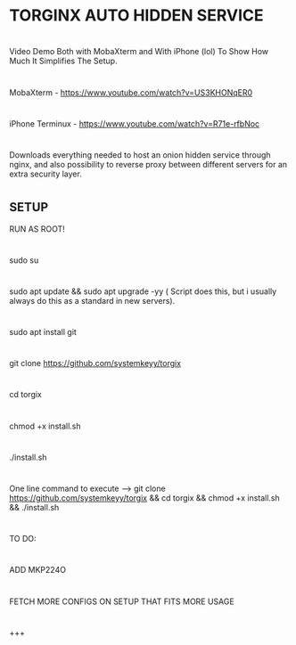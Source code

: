# TORGINX AUTO HIDDEN SERVICE
#
Video Demo Both with MobaXterm and With iPhone (lol) To Show How Much It Simplifies The Setup.
#
MobaXterm - https://www.youtube.com/watch?v=US3KHONqER0
#
#
iPhone Terminux - https://www.youtube.com/watch?v=R71e-rfbNoc
#
#
Downloads everything needed to host an onion hidden service through nginx, and also possibility to reverse proxy between different servers for an extra security layer.
#
#
SETUP
--------------------------
RUN AS ROOT!
#
#
sudo su
#
#
sudo apt update && sudo apt upgrade -yy ( Script does this, but i usually always do this as a standard in new servers).
#
#
sudo apt install git
#
#
git clone https://github.com/systemkeyy/torgix
#
#
cd torgix
#
#
chmod +x install.sh
#
#
./install.sh
#
#
One line command to execute --> git clone https://github.com/systemkeyy/torgix && cd torgix && chmod +x install.sh && ./install.sh
#
#
TO DO:
#
ADD MKP224O
#
FETCH MORE CONFIGS ON SETUP THAT FITS MORE USAGE
#
+++
